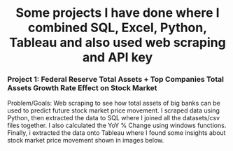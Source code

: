 
<h1 align="center">Some projects I have done where I combined SQL, Excel, Python, Tableau and also used web scraping and API key</h1>


### Project 1: Federal Reserve Total Assets + Top Companies Total Assets Growth Rate Effect on Stock Market

Problem/Goals: Web scraping to see how total assets of big banks can be used to predict future stock market price movement. I scraped data using Python, then extracted the data to SQL where I joined all the datasets/csv files together. I also calculated the YoY % Change using windows functions. Finally, i extracted the data onto Tableau where I found some insights about stock market price movement shown in images below.



